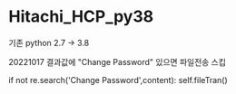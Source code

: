 # Hitachi_HCP_py38

기존 python  2.7 -> 3.8 

20221017
결과값에 "Change Password"  있으면 파일전송 스킵

   if not re.search('Change Password',content):
       self.fileTran()
            
      
